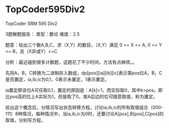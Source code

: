 TopCoder595Div2
===============

TopCoder SRM 595 Div2

3题解题报告：
类型：数论  难度：2.5

题意：给出三个数A,B,C，求（X,Y）的数目，（X,Y）满足 0 <= X <= A, 0 <= Y <= B，且（X异或Y）<=C

分析：最近碰到很多计数题，这题花了不少时间，方法有点麻烦。。

先将A，B，C转换为二进制存入数组，dp[pos][ia][ib][ic]表示第pos位A，B，C是否置定，ia,ib,ic为0,1，0表示未置定，1表示置定。

ia置定即该位A可任取0,1，置定的原因是：A[k]=1，而实际取0，其中k>pos。即比pos高的位上A实际为1，但是取了0，故A后边的位可随意取值，称为置定。

给出这个概念后，分情况写出状态转移方程，讨论ia,ib,ic的所有取值组合（000-111）8种情况，每种情况中，当ia,ib,ic为0时，还要讨论A[pos],B[pos],C[pos]的取值，分别写方程。

